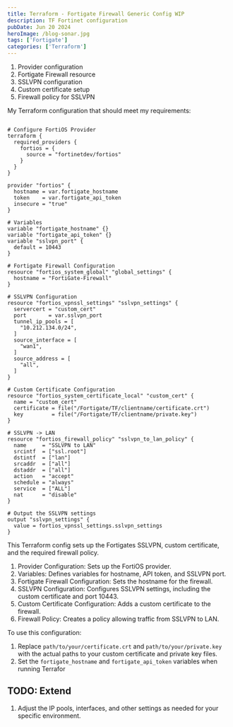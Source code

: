 ```yaml
---
title: Terraform - Fortigate Firewall Generic Config WIP
description: TF Fortinet configuration
pubDate: Jun 20 2024
heroImage: /blog-sonar.jpg
tags: ['Fortigate']
categories: ['Terraform']
---
```

 

1. Provider configuration
2. Fortigate Firewall resource
3. SSLVPN configuration
4. Custom certificate setup
5. Firewall policy for SSLVPN

My Terraform configuration that should meet my requirements:

```hcl

# Configure FortiOS Provider
terraform {
  required_providers {
    fortios = {
      source = "fortinetdev/fortios"
    }
  }
}

provider "fortios" {
  hostname = var.fortigate_hostname
  token    = var.fortigate_api_token
  insecure = "true"
}

# Variables
variable "fortigate_hostname" {}
variable "fortigate_api_token" {}
variable "sslvpn_port" {
  default = 10443
}

# Fortigate Firewall Configuration
resource "fortios_system_global" "global_settings" {
  hostname = "FortiGate-Firewall"
}

# SSLVPN Configuration
resource "fortios_vpnssl_settings" "sslvpn_settings" {
  servercert = "custom_cert"
  port       = var.sslvpn_port
  tunnel_ip_pools = [
    "10.212.134.0/24",
  ]
  source_interface = [
    "wan1",
  ]
  source_address = [
    "all",
  ]
}

# Custom Certificate Configuration
resource "fortios_system_certificate_local" "custom_cert" {
  name = "custom_cert"
  certificate = file("/Fortigate/TF/clientname/certificate.crt")
  key         = file("/Fortigate/TF/clientname/private.key")
}

# SSLVPN -> LAN
resource "fortios_firewall_policy" "sslvpn_to_lan_policy" {
  name     = "SSLVPN to LAN"
  srcintf  = ["ssl.root"]
  dstintf  = ["lan"]
  srcaddr  = ["all"]
  dstaddr  = ["all"]
  action   = "accept"
  schedule = "always"
  service  = ["ALL"]
  nat      = "disable"
}

# Output the SSLVPN settings
output "sslvpn_settings" {
  value = fortios_vpnssl_settings.sslvpn_settings
}

```

This Terraform config sets up the Fortigates SSLVPN, custom certificate, and the required firewall policy. 

1. Provider Configuration: Sets up the FortiOS provider.
2. Variables: Defines variables for hostname, API token, and SSLVPN port.
3. Fortigate Firewall Configuration: Sets the hostname for the firewall.
4. SSLVPN Configuration: Configures SSLVPN settings, including the custom certificate and port 10443.
5. Custom Certificate Configuration: Adds a custom certificate to the firewall.
6. Firewall Policy: Creates a policy allowing traffic from SSLVPN to LAN.

To use this configuration:

1. Replace `path/to/your/certificate.crt` and `path/to/your/private.key` with the actual paths to your custom certificate and private key files.
2. Set the `fortigate_hostname` and `fortigate_api_token` variables when running Terrafor

## TODO: Extend

1. Adjust the IP pools, interfaces, and other settings as needed for your specific environment.
